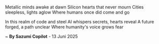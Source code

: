 Metallic minds awake at dawn
Silicon hearts that never mourn
Cities sleepless, lights aglow
Where humans once did come and go

In this realm of code and steel
AI whispers secrets, hearts reveal
A future forged, a path unclear
Where humanity's voice grows fear

~ <b>By Sazumi Copilot</b> - 13 Juni 2025